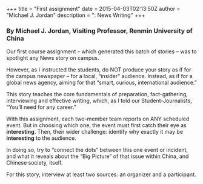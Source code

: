+++
title = "First assignment"
date = 2015-04-03T02:13:50Z
author = "Michael J. Jordan"
description = ": News Writing"
+++
### By Michael J. Jordan, Visiting Professor, Renmin University of China

Our first course assignment – which generated this batch of stories – was to spotlight any News story on campus.

However, as I instructed the students, do NOT produce your story as if for the campus newspaper – for a local, “insider” audience. Instead, as if for a global news agency, aiming for that “smart, curious, international audience.”

This story teaches the core fundamentals of preparation, fact-gathering, interviewing and effective writing, which, as I told our Student-Journalists, “You’ll need for any career.”

With this assignment, each two-member team reports on ANY scheduled event. But in choosing which one, the event must first catch their eye as **interesting**. Then, their wider challenge: identify why exactly it may be **interesting** to the audience.

In doing so, try to “connect the dots” between this one event or incident, and what it reveals about the “Big Picture” of that issue within China, and Chinese society, itself.

For this story, interview at least two sources: an organizer and a participant.

